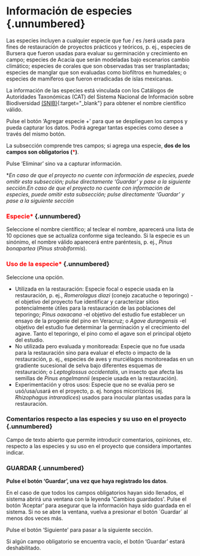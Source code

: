 # Información de especies {.unnumbered}

Las especies incluyen a cualquier especie que fue / es /será usada para fines de restauración de proyectos prácticos y teóricos, p. ej., especies de Bursera que fueron usadas para evaluar su germinación y crecimiento en campo; especies de Acacia que serán modeladas bajo escenarios cambio climático; especies de corales que son observadas tras ser trasplantadas; especies de manglar que son evaluadas como biofiltros en humedales; o especies de mamíferos que fueron erradicadas de islas mexicanas.

La información de las especies está vinculada con los Catálogos de Autoridades Taxonómicas (CAT) del Sistema Nacional de Información sobre Biodiversidad [(SNIB)](www.snib.mx){:target="_blank"} para obtener el nombre científico válido. 

Pulse el botón ‘Agregar especie +’ para que se desplieguen los campos y pueda capturar los datos. Podrá agregar tantas especies como desee a través del mismo botón.

La subsección comprende tres campos; si agrega una especie, **dos de los campos son obligatorios (<span style="color:red">\*</span>)**. 

Pulse ‘Eliminar’ sino va a capturar información.

**En caso de que el proyecto no cuente con información de especies, puede omitir esta subsección; pulse directamente ‘Guardar’ y pase a la siguiente sección.*En caso de que el proyecto no cuente con información de especies, puede omitir esta subsección; pulse directamente ‘Guardar’ y pase a la siguiente sección**

### <span style="color:red">Especie\*</span> {.unnumbered}
Seleccione el nombre científico; al teclear el nombre, aparecerá una lista de 10 opciones que se actualiza conforme siga tecleando. Si la especie es un sinónimo, el nombre válido aparecerá entre paréntesis, p. ej., _Pinus bonapartea_ (_Pinus strobiformis_).


### <span style="color:red">Uso de la especie\*</span> {.unnumbered}
Seleccione una opción.

- Utilizada en la restauración: Especie focal o especie usada en la restauración, p. ej.,  _Romerolagus diazi_ (conejo zacatuche o teporingo) -el objetivo del proyecto fue identificar y caracterizar sitios potencialmente útiles para la restauración de las poblaciones del teporingo; _Pinus oaxacana_ -el objetivo del estudio fue establecer un ensayo de la progenie del pino en Veracruz; o _Agave durangensis_ -el objetivo del estudio fue determinar la germinación y el crecimiento del agave. Tanto el teporingo, el pino como el agave son el principal objeto del estudio.
- No utilizada pero evaluada y monitoreada: Especie que no fue usada para la restauración sino para evaluar el efecto o impacto de la restauración, p. ej., especies de aves y murciélagos monitoreadas en un gradiente sucesional de selva bajo diferentes esquemas de restauración; o _Leptoglossus occidentalis_, un insecto que afecta las semillas de _Pinus engelmannii_ (especie usada en la restauración).
- Experimentación y otros usos: Especie que no se evalúa pero se usó/usa/usará en el proyecto, p. ej. hongos micorrízicos (ej. _Rhizophagus intraradices_) usados para inocular plantas usadas para la restauración.

### Comentarios respecto a las especies y su uso en el proyecto {.unnumbered}
Campo de texto abierto que permite introducir comentarios, opiniones, etc. respecto a las especies y su uso en el proyecto que considera importantes indicar.


### GUARDAR {.unnumbered}

**Pulse el botón ‘Guardar’, una vez que haya registrado los datos**.

En el caso de que todos los campos obligatorios hayan sido llenados, el sistema abrirá una ventana con la leyenda 'Cambios guardados'. Pulse el botón ‘Aceptar’ para asegurar que la información haya sido guardada en el sistema. Si no se abre la ventana, vuelva a presionar el botón ´Guardar´ al menos dos veces más.

Pulse el botón ‘Siguiente’ para pasar a la siguiente sección. 

Si algún campo obligatorio se encuentra vacío, el botón ‘Guardar’ estará deshabilitado.


